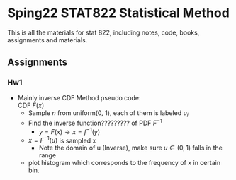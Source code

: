 # Sping22 STAT822 Statistical Method

This is all the materials for stat 822, including notes, code, books, assignments and materials.

## Assignments

### Hw1

+ Mainly inverse CDF Method pseudo code:  
CDF $`F(x)`$    
    - Sample *n* from uniform(0, 1), each of them is labeled $`u_i`$
    - Find the inverse function????????? of PDF $`F^{-1}`$
        * $`y = F(x) \rightarrow x = f^{-1}(y)`$
    - $`x = F^{-1}(u)`$ is sampled x
        * Note the domain of u (Inverse), make sure $`u \in (0,1)`$ falls in the range
    - plot histogram which corresponds to the frequency of x in certain bin.
